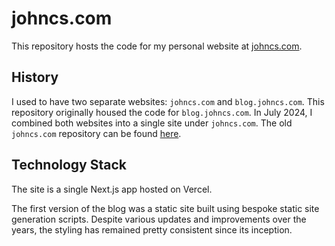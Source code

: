 # johncs.com

This repository hosts the code for my personal website at [johncs.com](https://johncs.com).

## History

I used to have two separate websites: `johncs.com` and `blog.johncs.com`. This repository originally housed the code for `blog.johncs.com`. In July 2024, I combined both websites into a single site under `johncs.com`. The old `johncs.com` repository can be found [here](https://github.com/itsjohncs/johncs.com-old).

## Technology Stack

The site is a single Next.js app hosted on Vercel.

The first version of the blog was a static site built using bespoke static site generation scripts. Despite various updates and improvements over the years, the styling has remained pretty consistent since its inception.

